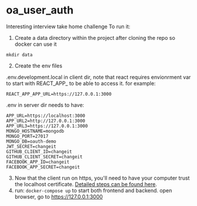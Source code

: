 # oa_user_auth
Interesting interview take home challenge
To run it:
1. Create a data directory within the project after cloning the repo so docker can use it
  ```
  mkdir data
  ```
2. Create the env files

  .env.development.local in client dir, note that react requires envionrment var to start with REACT_APP_ to be able to access it. for example:

  ```
  REACT_APP_APP_URL=https://127.0.0.1:3000
  ```

  .env in server dir needs to have:
  ```
  APP_URL=https://localhost:3000
  APP_URL2=http://127.0.0.1:3000
  APP_URL3=https://127.0.0.1:3000
  MONGO_HOSTNAME=mongodb
  MONGO_PORT=27017
  MONGO_DB=oauth-demo
  JWT_SECRET=changeit
  GITHUB_CLIENT_ID=changeit
  GITHUB_CLIENT_SECRET=changeit
  FACEBOOK_APP_ID=changeit
  FACEBOOK_APP_SECRET=changeit
  ```
3. Now that the client run on https, you'll need to have your computer trust the localhost certificate. [Detailed steps can be found here](https://medium.com/@danielgwilson/https-and-create-react-app-3a30ed31c904). 
4. run: `docker-compose up` to start both frontend and backend. open browser, go to https://127.0.0.1:3000

